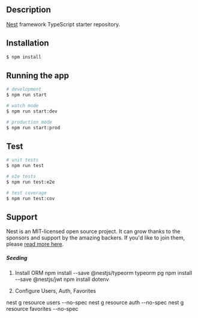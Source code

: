 
## Description

[Nest](https://github.com/nestjs/nest) framework TypeScript starter repository.

## Installation

```bash
$ npm install
```

## Running the app

```bash
# development
$ npm run start

# watch mode
$ npm run start:dev

# production mode
$ npm run start:prod
```

## Test

```bash
# unit tests
$ npm run test

# e2e tests
$ npm run test:e2e

# test coverage
$ npm run test:cov
```

## Support

Nest is an MIT-licensed open source project. It can grow thanks to the sponsors and support by the amazing backers. If you'd like to join them, please [read more here](https://docs.nestjs.com/support).


##### Seeding

1. Install ORM
npm install --save @nestjs/typeorm typeorm pg
npm install --save @nestjs/jwt
npm install dotenv

2. Configure Users, Auth, Favorites

nest g resource users --no-spec
nest g resource auth --no-spec
nest g resource favorites --no-spec
